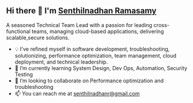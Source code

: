 ## Hi there 👋 I'm [Senthilnadhan Ramasamy](http://senthilnadhan.com)

A seasoned Technical Team Lead with a passion for leading cross-functional teams, managing cloud-based applications, delivering scalable,secure solutions.

- 💡 I've refined myself in software development, troubleshooting, solutionizing, performance optimization, team management, cloud deployment, and technical leadership.
- 🌱 I’m currently learning System Design, Dev Ops, Automation, Security Testing
- 👯 I’m looking to collaborate on Performance optimization and troubleshooting
- 📫 You can reach me at senthilnadhanr@gmail.com
<!--
**senthilnadhanr/senthilnadhanr** is a ✨ _special_ ✨ repository because its `README.md` (this file) appears on your GitHub profile.

Here are some ideas to get you started:

- 🔭 I’m currently working on ...
- 🌱 I’m currently learning ...
- 👯 I’m looking to collaborate on ...
- 🤔 I’m looking for help with ...
- 💬 Ask me about ...
- 📫 How to reach me: ...
- 😄 Pronouns: ...
- ⚡ Fun fact: ...
-->
